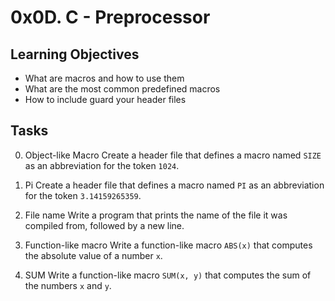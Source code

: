 0x0D. C - Preprocessor
======================
Learning Objectives
-------------------
-   What are macros and how to use them
-   What are the most common predefined macros
-   How to include guard your header files

Tasks
-----
0. Object-like Macro
Create a header file that defines a macro named `SIZE` as an abbreviation for the token `1024`.

1. Pi
Create a header file that defines a macro named `PI` as an abbreviation for the token `3.14159265359`.
2. File name
Write a program that prints the name of the file it was compiled from, followed by a new line.

3. Function-like macro
Write a function-like macro `ABS(x)` that computes the absolute value of a number `x`.

4. SUM
Write a function-like macro `SUM(x, y)` that computes the sum of the numbers `x` and `y`.

